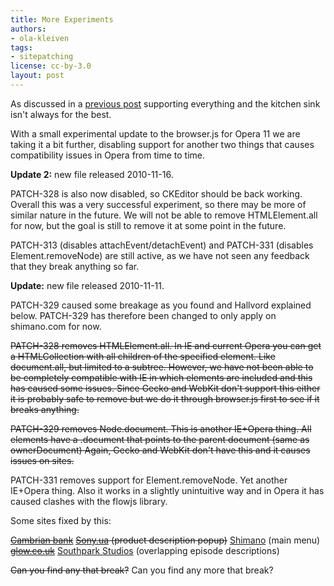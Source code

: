 ```yaml
---
title: More Experiments
authors:
- ola-kleiven
tags:
- sitepatching
license: cc-by-3.0
layout: post
---
```


As discussed in a <a href="http://my.opera.com/sitepatching/blog/2010/10/19/to-attach-or-to-detach-is-that-the-question" target="_blank">previous post</a> supporting everything and the kitchen sink isn&#39;t always for the best.

With a small experimental update to the browser.js for Opera 11 we are taking it a bit further, disabling support for another two things that causes compatibility issues in Opera from time to time.

**Update 2:** new file released 2010-11-16.

PATCH-328 is also now disabled, so CKEditor should be back working. Overall this was a very successful experiment, so there may be more of similar nature in the future. We will not be able to remove HTMLElement.all for now, but the goal is still to remove it at some point in the future.

PATCH-313 (disables attachEvent/detachEvent) and PATCH-331 (disables Element.removeNode) are still active, as we have not seen any feedback that they break anything so far.

**Update:** new file released 2010-11-11.

PATCH-329 caused some breakage as you found and Hallvord explained below. PATCH-329 has therefore been changed to only apply on shimano.com for now.

<s>PATCH-328 removes HTMLElement.all. In IE and current Opera you can get a HTMLCollection with all children of the specified element. Like document.all, but limited to a subtree. However, we have not been able to be completely compatible with IE in which elements are included and this has caused some issues. Since Gecko and WebKit don&#39;t support this either it is probably safe to remove but we do it through browser.js first to see if it breaks anything.</s>

<s>PATCH-329 removes Node.document. This is another IE+Opera thing. All elements have a .document that points to the parent document (same as ownerDocument) Again, Gecko and WebKit don&#39;t have this and it causes issues on sites.</s>

PATCH-331 removes support for Element.removeNode. Yet another IE+Opera thing. Also it works in a slightly unintuitive way and in Opera it has caused clashes with the flowjs library.

Some sites fixed by this:

<s><a href="http://www.cambrian.mb.ca/" target="_blank">Cambrian bank</a></s>
<s><a href="http://www.sony.ua" target="_blank">Sony.ua</a> (product description popup)</s>
<a href="http://www.shimano.com/" target="_blank">Shimano</a> (main menu)
<s><a href="http://www.glow.co.uk/bicygnal-indicators.html" target="_blank">glow.co.uk</a></s>
<a href="http://www.southparkstuidos.com/" target="_blank">Southpark Studios</a> (overlapping episode descriptions)

<s>Can you find any that break?</s>
Can you find any more that break?
